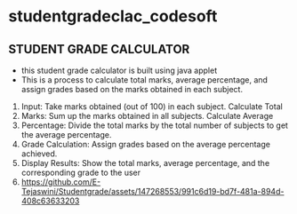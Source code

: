 # studentgradeclac_codesoft
## STUDENT GRADE CALCULATOR
* this student grade calculator is built using java applet
* This is a process to calculate total marks, average percentage, and assign grades based on the marks obtained in each subject.
1. Input: Take marks obtained (out of 100) in each subject. Calculate Total
2. Marks: Sum up the marks obtained in all subjects. Calculate Average
3. Percentage: Divide the total marks by the total number of subjects to get the average percentage.
4. Grade Calculation: Assign grades based on the average percentage achieved.
5. Display Results: Show the total marks, average percentage, and the corresponding grade to the user
6. https://github.com/E-Tejaswini/Studentgrade/assets/147268553/991c6d19-bd7f-481a-894d-408c63633203




